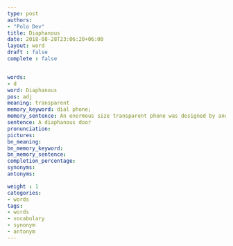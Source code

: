 ```yaml
---
type: post
authors:
- "Polo Dev"
title: Diaphanous
date: 2018-08-28T23:06:20+06:00
layout: word
draft : false
complete : false


words:
- d
word: Diaphanous
pos: adj
meaning: transparent
memory_keyword: dial phone;
memory_sentence: An enormous size transparent phone was designed by and Japanese company for the exhibition. this phone can be checked by dialing.
sentence: A diaphanous door
pronunciation:
pictures:
bn_meaning:
bn_memory_keyword:
bn_memory_sentence:
completion_percentage:
synonyms:
antonyms:

weight : 1
categories:
- words
tags:
- words
- vocabulary
- synonym
- antonym
---
```

